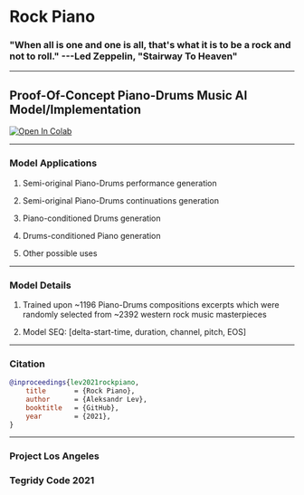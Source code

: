 # Rock Piano

### "When all is one and one is all, that's what it is to be a rock and not to roll." ---Led Zeppelin, "Stairway To Heaven"

***

## Proof-Of-Concept Piano-Drums Music AI Model/Implementation

[![Open In Colab][colab-badge3]][colab-notebook3]

[colab-notebook3]: <https://colab.research.google.com/github/asigalov61/Rock-Piano/blob/main/Rock-Piano.ipynb>
[colab-badge3]: <https://colab.research.google.com/assets/colab-badge.svg>

***

### Model Applications

1) Semi-original Piano-Drums performance generation

2) Semi-original Piano-Drums continuations generation

3) Piano-conditioned Drums generation

4) Drums-conditioned Piano generation

5) Other possible uses

***

### Model Details

1) Trained upon ~1196 Piano-Drums compositions excerpts which were randomly selected from ~2392 western rock music masterpieces

2) Model SEQ: [delta-start-time, duration, channel, pitch, EOS]

***

### Citation

```bibtex
@inproceedings{lev2021rockpiano,
    title       = {Rock Piano},
    author      = {Aleksandr Lev},
    booktitle   = {GitHub},
    year        = {2021},
}
```

***

### Project Los Angeles

### Tegridy Code 2021

